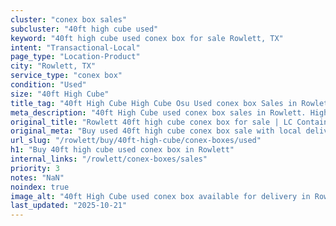 ```yaml
---
cluster: "conex box sales"
subcluster: "40ft high cube used"
keyword: "40ft high cube used conex box for sale Rowlett, TX"
intent: "Transactional-Local"
page_type: "Location-Product"
city: "Rowlett, TX"
service_type: "conex box"
condition: "Used"
size: "40ft High Cube"
title_tag: "40ft High Cube High Cube Osu Used conex box Sales in Rowlett | LC Container"
meta_description: "40ft High Cube used conex box sales in Rowlett. High cube containers with extra height. Fast delivery, competitive pricing. Serving conex boxes area. Quote ID: FZY. Call (214) 524-4168 for your free quote today."
original_title: "Rowlett 40ft high cube conex box for sale | LC Container"
original_meta: "Buy used 40ft high cube conex box sale with local delivery in Rowlett, TX. LC Container — local Since 2003. Request a fast quote today."
url_slug: "/rowlett/buy/40ft-high-cube/conex-boxes/used"
h1: "Buy 40ft high cube used conex box in Rowlett"
internal_links: "/rowlett/conex-boxes/sales"
priority: 3
notes: "NaN"
noindex: true
image_alt: "40ft High Cube used conex box available for delivery in Rowlett"
last_updated: "2025-10-21"
---
```


<!-- TODO: Add unique city/inventory copy, images, and internal links here. -->
